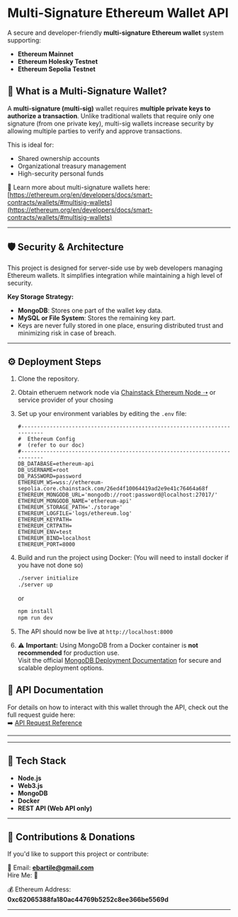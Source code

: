 # Multi-Signature Ethereum Wallet API

A secure and developer-friendly **multi-signature Ethereum wallet** system supporting:

- **Ethereum Mainnet**
- **Ethereum Holesky Testnet**
- **Ethereum Sepolia Testnet**

## 🔐 What is a Multi-Signature Wallet?

A **multi-signature (multi-sig)** wallet requires **multiple private keys to authorize a transaction**. Unlike traditional wallets that require only one signature (from one private key), multi-sig wallets increase security by allowing multiple parties to verify and approve transactions.

This is ideal for:
- Shared ownership accounts
- Organizational treasury management
- High-security personal funds

📖 Learn more about multi-signature wallets here: [https://ethereum.org/en/developers/docs/smart-contracts/wallets/#multisig-wallets](https://ethereum.org/en/developers/docs/smart-contracts/wallets/#multisig-wallets)

---

## 🛡️ Security & Architecture

This project is designed for server-side use by web developers managing Ethereum wallets. It simplifies integration while maintaining a high level of security.

**Key Storage Strategy:**
- **MongoDB**: Stores one part of the wallet key data.
- **MySQL or File System**: Stores the remaining key part.
- Keys are never fully stored in one place, ensuring distributed trust and minimizing risk in case of breach.

---

## ⚙️ Deployment Steps

1. Clone the repository.

2. Obtain etheruem network node via [Chainstack Ethereum Node ➝](./docs/chainstack.md) or service provider of your chosing

3. Set up your environment variables by editing the `.env` file:

    ```env
    #--------------------------------------------------------------------------
    #  Ethereum Config
    #  (refer to our doc)
    #--------------------------------------------------------------------------
    DB_DATABASE=ethereum-api
    DB_USERNAME=root
    DB_PASSWORD=password
    ETHEREUM_WS=wss://ethereum-sepolia.core.chainstack.com/26ed4f10064419ad2e9e41c76464a68f
    ETHEREUM_MONGODB_URL='mongodb://root:password@localhost:27017/'
    ETHEREUM_MONGODB_NAME='ethereum-api'
    ETHEREUM_STORAGE_PATH='./storage'
    ETHEREUM_LOGFILE='logs/ethereum.log'
    ETHEREUM_KEYPATH=
    ETHEREUM_CRTPATH=
    ETHEREUM_ENV=test
    ETHEREUM_BIND=localhost
    ETHEREUM_PORT=8000
    ```

3. Build and run the project using Docker: (You will need to install docker if you have not done so)

    ```bash
    ./server initialize
    ./server up
    ```

    or 

    ```bash
    npm install
    npm run dev
    ```

4. The API should now be live at `http://localhost:8000`


5. ⚠️ **Important:** Using MongoDB from a Docker container is **not recommended** for production use.  
   Visit the official [MongoDB Deployment Documentation](https://www.mongodb.com/docs/manual/administration/install-community/) for secure and scalable deployment options.

## 📡 API Documentation

For details on how to interact with this wallet through the API, check out the full request guide here:  
➡️ [API Request Reference](./docs/API_REQUESTS.md)

---

---

## 🧰 Tech Stack

- **Node.js**
- **Web3.js**
- **MongoDB**
- **Docker**
- **REST API (Web API only)**

---

## 🙌 Contributions & Donations

If you'd like to support this project or contribute:

📧 Email: **ebartile@gmail.com**  
Hire Me: 🙌 

💰 Ethereum Address: **0xc62065388fa180ac44769b5252c8ee366be5569d**

---


